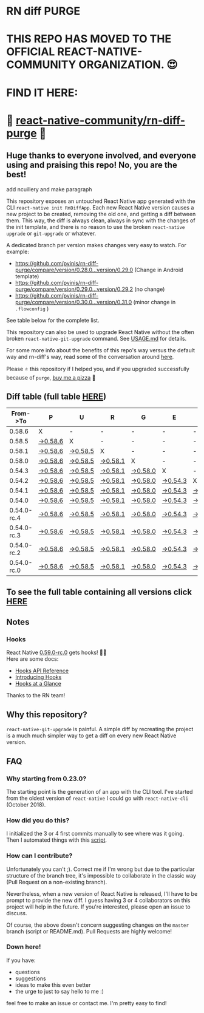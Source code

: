 # RN diff PURGE

# THIS REPO HAS MOVED TO THE OFFICIAL REACT-NATIVE-COMMUNITY ORGANIZATION. 😍
# FIND IT HERE:  
# 💪 [react-native-community/rn-diff-purge](https://github.com/react-native-community/rn-diff-purge) 🎉
## Huge thanks to everyone involved, and everyone using and praising this repo! No, you are the best!


 add ncuillery and make paragraph

This repository exposes an untouched React Native app generated with the CLI
`react-native init RnDiffApp`. Each new React Native version causes a new project to be created, removing the old one, and getting a diff between them. This way, the diff is always clean, always in sync with the changes of the init template, and there is no reason to use the broken `react-native upgrade` or `git-upgrade` or whatever.

A dedicated branch per version makes changes very easy
to watch. For example:

* https://github.com/pvinis/rn-diff-purge/compare/version/0.28.0...version/0.29.0
(Change in Android template)
* https://github.com/pvinis/rn-diff-purge/compare/version/0.29.0...version/0.29.2
(no change)
* https://github.com/pvinis/rn-diff-purge/compare/version/0.30.0...version/0.31.0
(minor change in `.flowconfig` )

See table below for the complete list.

This repository can also be used to upgrade React Native without the often broken `react-native-git-upgrade` command.
See [USAGE.md](https://github.com/pvinis/rn-diff-purge/blob/master/USAGE.md) for details.

For some more info about the benefits of this repo's way versus the default way and rn-diff's way, read some of the conversation around [here](https://github.com/react-native-community/discussions-and-proposals/issues/68#issuecomment-452227478).

Please :star: this repository if I helped you, and if you upgraded successfully because of `purge`, [buy me a pizza](https://www.buymeacoffee.com/DGWwHVZ4s) :pizza:

## Diff table (full table [HERE](https://pvinis.github.io/rn-diff-purge))

| From->To    | P                                                                                               | U                                                                                               | R                                                                                               | G                                                                                               | E                                                                                               |                                                                                                 | T                                                                                               | I                                                                                               | M                                                                                                         | E                                                                                                         | !                                                                                                         | !   |
| ----------- | ----------------------------------------------------------------------------------------------- | ----------------------------------------------------------------------------------------------- | ----------------------------------------------------------------------------------------------- | ----------------------------------------------------------------------------------------------- | ----------------------------------------------------------------------------------------------- | ----------------------------------------------------------------------------------------------- | ----------------------------------------------------------------------------------------------- | ----------------------------------------------------------------------------------------------- | --------------------------------------------------------------------------------------------------------- | --------------------------------------------------------------------------------------------------------- | --------------------------------------------------------------------------------------------------------- | --- |
| 0.58.6      | X                                                                                               | -                                                                                               | -                                                                                               | -                                                                                               | -                                                                                               | -                                                                                               | -                                                                                               | -                                                                                               | -                                                                                                         | -                                                                                                         | -                                                                                                         | -   |
| 0.58.5      | [->0.58.6](https://github.com/pvinis/rn-diff-purge/compare/version/0.58.5..version/0.58.6)      | X                                                                                               | -                                                                                               | -                                                                                               | -                                                                                               | -                                                                                               | -                                                                                               | -                                                                                               | -                                                                                                         | -                                                                                                         | -                                                                                                         | -   |
| 0.58.1      | [->0.58.6](https://github.com/pvinis/rn-diff-purge/compare/version/0.58.1..version/0.58.6)      | [->0.58.5](https://github.com/pvinis/rn-diff-purge/compare/version/0.58.1..version/0.58.5)      | X                                                                                               | -                                                                                               | -                                                                                               | -                                                                                               | -                                                                                               | -                                                                                               | -                                                                                                         | -                                                                                                         | -                                                                                                         | -   |
| 0.58.0      | [->0.58.6](https://github.com/pvinis/rn-diff-purge/compare/version/0.58.0..version/0.58.6)      | [->0.58.5](https://github.com/pvinis/rn-diff-purge/compare/version/0.58.0..version/0.58.5)      | [->0.58.1](https://github.com/pvinis/rn-diff-purge/compare/version/0.58.0..version/0.58.1)      | X                                                                                               | -                                                                                               | -                                                                                               | -                                                                                               | -                                                                                               | -                                                                                                         | -                                                                                                         | -                                                                                                         | -   |
| 0.54.3      | [->0.58.6](https://github.com/pvinis/rn-diff-purge/compare/version/0.54.3..version/0.58.6)      | [->0.58.5](https://github.com/pvinis/rn-diff-purge/compare/version/0.54.3..version/0.58.5)      | [->0.58.1](https://github.com/pvinis/rn-diff-purge/compare/version/0.54.3..version/0.58.1)      | [->0.58.0](https://github.com/pvinis/rn-diff-purge/compare/version/0.54.3..version/0.58.0)      | X                                                                                               | -                                                                                               | -                                                                                               | -                                                                                               | -                                                                                                         | -                                                                                                         | -                                                                                                         | -   |
| 0.54.2      | [->0.58.6](https://github.com/pvinis/rn-diff-purge/compare/version/0.54.2..version/0.58.6)      | [->0.58.5](https://github.com/pvinis/rn-diff-purge/compare/version/0.54.2..version/0.58.5)      | [->0.58.1](https://github.com/pvinis/rn-diff-purge/compare/version/0.54.2..version/0.58.1)      | [->0.58.0](https://github.com/pvinis/rn-diff-purge/compare/version/0.54.2..version/0.58.0)      | [->0.54.3](https://github.com/pvinis/rn-diff-purge/compare/version/0.54.2..version/0.54.3)      | X                                                                                               | -                                                                                               | -                                                                                               | -                                                                                                         | -                                                                                                         | -                                                                                                         | -   |
| 0.54.1      | [->0.58.6](https://github.com/pvinis/rn-diff-purge/compare/version/0.54.1..version/0.58.6)      | [->0.58.5](https://github.com/pvinis/rn-diff-purge/compare/version/0.54.1..version/0.58.5)      | [->0.58.1](https://github.com/pvinis/rn-diff-purge/compare/version/0.54.1..version/0.58.1)      | [->0.58.0](https://github.com/pvinis/rn-diff-purge/compare/version/0.54.1..version/0.58.0)      | [->0.54.3](https://github.com/pvinis/rn-diff-purge/compare/version/0.54.1..version/0.54.3)      | [->0.54.2](https://github.com/pvinis/rn-diff-purge/compare/version/0.54.1..version/0.54.2)      | X                                                                                               | -                                                                                               | -                                                                                                         | -                                                                                                         | -                                                                                                         | -   |
| 0.54.0      | [->0.58.6](https://github.com/pvinis/rn-diff-purge/compare/version/0.54.0..version/0.58.6)      | [->0.58.5](https://github.com/pvinis/rn-diff-purge/compare/version/0.54.0..version/0.58.5)      | [->0.58.1](https://github.com/pvinis/rn-diff-purge/compare/version/0.54.0..version/0.58.1)      | [->0.58.0](https://github.com/pvinis/rn-diff-purge/compare/version/0.54.0..version/0.58.0)      | [->0.54.3](https://github.com/pvinis/rn-diff-purge/compare/version/0.54.0..version/0.54.3)      | [->0.54.2](https://github.com/pvinis/rn-diff-purge/compare/version/0.54.0..version/0.54.2)      | [->0.54.1](https://github.com/pvinis/rn-diff-purge/compare/version/0.54.0..version/0.54.1)      | X                                                                                               | -                                                                                                         | -                                                                                                         | -                                                                                                         | -   |
| 0.54.0-rc.4 | [->0.58.6](https://github.com/pvinis/rn-diff-purge/compare/version/0.54.0-rc.4..version/0.58.6) | [->0.58.5](https://github.com/pvinis/rn-diff-purge/compare/version/0.54.0-rc.4..version/0.58.5) | [->0.58.1](https://github.com/pvinis/rn-diff-purge/compare/version/0.54.0-rc.4..version/0.58.1) | [->0.58.0](https://github.com/pvinis/rn-diff-purge/compare/version/0.54.0-rc.4..version/0.58.0) | [->0.54.3](https://github.com/pvinis/rn-diff-purge/compare/version/0.54.0-rc.4..version/0.54.3) | [->0.54.2](https://github.com/pvinis/rn-diff-purge/compare/version/0.54.0-rc.4..version/0.54.2) | [->0.54.1](https://github.com/pvinis/rn-diff-purge/compare/version/0.54.0-rc.4..version/0.54.1) | [->0.54.0](https://github.com/pvinis/rn-diff-purge/compare/version/0.54.0-rc.4..version/0.54.0) | X                                                                                                         | -                                                                                                         | -                                                                                                         | -   |
| 0.54.0-rc.3 | [->0.58.6](https://github.com/pvinis/rn-diff-purge/compare/version/0.54.0-rc.3..version/0.58.6) | [->0.58.5](https://github.com/pvinis/rn-diff-purge/compare/version/0.54.0-rc.3..version/0.58.5) | [->0.58.1](https://github.com/pvinis/rn-diff-purge/compare/version/0.54.0-rc.3..version/0.58.1) | [->0.58.0](https://github.com/pvinis/rn-diff-purge/compare/version/0.54.0-rc.3..version/0.58.0) | [->0.54.3](https://github.com/pvinis/rn-diff-purge/compare/version/0.54.0-rc.3..version/0.54.3) | [->0.54.2](https://github.com/pvinis/rn-diff-purge/compare/version/0.54.0-rc.3..version/0.54.2) | [->0.54.1](https://github.com/pvinis/rn-diff-purge/compare/version/0.54.0-rc.3..version/0.54.1) | [->0.54.0](https://github.com/pvinis/rn-diff-purge/compare/version/0.54.0-rc.3..version/0.54.0) | [->0.54.0-rc.4](https://github.com/pvinis/rn-diff-purge/compare/version/0.54.0-rc.3..version/0.54.0-rc.4) | X                                                                                                         | -                                                                                                         | -   |
| 0.54.0-rc.2 | [->0.58.6](https://github.com/pvinis/rn-diff-purge/compare/version/0.54.0-rc.2..version/0.58.6) | [->0.58.5](https://github.com/pvinis/rn-diff-purge/compare/version/0.54.0-rc.2..version/0.58.5) | [->0.58.1](https://github.com/pvinis/rn-diff-purge/compare/version/0.54.0-rc.2..version/0.58.1) | [->0.58.0](https://github.com/pvinis/rn-diff-purge/compare/version/0.54.0-rc.2..version/0.58.0) | [->0.54.3](https://github.com/pvinis/rn-diff-purge/compare/version/0.54.0-rc.2..version/0.54.3) | [->0.54.2](https://github.com/pvinis/rn-diff-purge/compare/version/0.54.0-rc.2..version/0.54.2) | [->0.54.1](https://github.com/pvinis/rn-diff-purge/compare/version/0.54.0-rc.2..version/0.54.1) | [->0.54.0](https://github.com/pvinis/rn-diff-purge/compare/version/0.54.0-rc.2..version/0.54.0) | [->0.54.0-rc.4](https://github.com/pvinis/rn-diff-purge/compare/version/0.54.0-rc.2..version/0.54.0-rc.4) | [->0.54.0-rc.3](https://github.com/pvinis/rn-diff-purge/compare/version/0.54.0-rc.2..version/0.54.0-rc.3) | X                                                                                                         | -   |
| 0.54.0-rc.0 | [->0.58.6](https://github.com/pvinis/rn-diff-purge/compare/version/0.54.0-rc.0..version/0.58.6) | [->0.58.5](https://github.com/pvinis/rn-diff-purge/compare/version/0.54.0-rc.0..version/0.58.5) | [->0.58.1](https://github.com/pvinis/rn-diff-purge/compare/version/0.54.0-rc.0..version/0.58.1) | [->0.58.0](https://github.com/pvinis/rn-diff-purge/compare/version/0.54.0-rc.0..version/0.58.0) | [->0.54.3](https://github.com/pvinis/rn-diff-purge/compare/version/0.54.0-rc.0..version/0.54.3) | [->0.54.2](https://github.com/pvinis/rn-diff-purge/compare/version/0.54.0-rc.0..version/0.54.2) | [->0.54.1](https://github.com/pvinis/rn-diff-purge/compare/version/0.54.0-rc.0..version/0.54.1) | [->0.54.0](https://github.com/pvinis/rn-diff-purge/compare/version/0.54.0-rc.0..version/0.54.0) | [->0.54.0-rc.4](https://github.com/pvinis/rn-diff-purge/compare/version/0.54.0-rc.0..version/0.54.0-rc.4) | [->0.54.0-rc.3](https://github.com/pvinis/rn-diff-purge/compare/version/0.54.0-rc.0..version/0.54.0-rc.3) | [->0.54.0-rc.2](https://github.com/pvinis/rn-diff-purge/compare/version/0.54.0-rc.0..version/0.54.0-rc.2) | X   |

## To see the full table containing all versions click [HERE](https://pvinis.github.io/rn-diff-purge)

## Notes

### Hooks
React Native [0.59.0-rc.0](https://github.com/pvinis/rn-diff-purge#version-changes) gets hooks! 🎉🥳  
Here are some docs:
- [Hooks API Reference](https://reactjs.org/docs/hooks-reference.html)
- [Introducing Hooks](https://reactjs.org/docs/hooks-intro.html)
- [Hooks at a Glance](https://reactjs.org/docs/hooks-overview.html)

Thanks to the RN team!

## Why this repository?
`react-native-git-upgrade` is painful. A simple diff by recreating the project is a much much simpler way to get a diff on every new React Native version.


## FAQ

### Why starting from 0.23.0?

The starting point is the generation of an app with the CLI tool. I've started from the oldest
version of `react-native` I could go with `react-native-cli` (October 2018).

### How did you do this?

I initialized the 3 or 4 first commits manually to see where was it going. Then I automated
things with this [script](https://github.com/pvinis/rn-diff-purge/blob/master/new-version.sh).

### How can I contribute?

Unfortunately you can't ;). Correct me if I'm wrong but due to the particular structure of the
branch tree, it's impossible to collaborate in the classic way (Pull Request on a non-existing
branch).

Nevertheless, when a new version of React Native is released, I'll have to be prompt to provide
the new diff. I guess having 3 or 4 collaborators on this project will help in the future.
If you're interested, please open an issue to discuss.

Of course, the above doesn't concern suggesting changes on the `master` branch (script or
README.md). Pull Requests are highly welcome!


### Down here!

If you have: 
- questions
- suggestions
- ideas to make this even better
- the urge to just to say hello to me :)

feel free to make an issue or contact me. I'm pretty easy to find!
